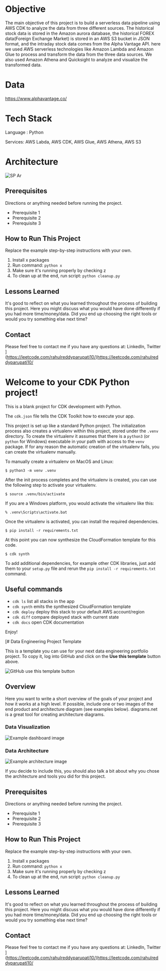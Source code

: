 # Objective

The main objective of this project is to build a serverless data pipeline using AWS CDK to analyze the data from three different sources. The historical stock data is stored in the Amazon aurora database, the historical FOREX data(Foreign Exchange Market) is stored in an AWS S3 bucket in JSON format, and the intraday stock data comes from the Alpha Vantage API. here we used AWS serverless technologies like Amazon Lambda and Amazon Glue to process and transform the data from the three data sources. We also used Amazon Athena and Quicksight to analyze and visualize the transformed data. 


# Data 

https://www.alphavantage.co/

# Tech Stack

Language : Python
  
Services: AWS Labda, AWS CDK, AWS Glue, AWS Athena, AWS S3


# Architecture 

![SP Ar](https://github.com/Rahulreddy1020/Serverless-Data-Pipeline/assets/83365184/2ec47bb3-7f5d-4e0c-949c-76b03ae6df3b)


## Prerequisites

Directions or anything needed before running the project.

- Prerequisite 1
- Prerequisite 2
- Prerequisite 3

## How to Run This Project

Replace the example step-by-step instructions with your own.

1. Install x packages
2. Run command: `python x`
3. Make sure it's running properly by checking z
4. To clean up at the end, run script: `python cleanup.py`

## Lessons Learned

It's good to reflect on what you learned throughout the process of building this project. Here you might discuss what you would have done differently if you had more time/money/data. Did you end up choosing the right tools or would you try something else next time?

## Contact

Please feel free to contact me if you have any questions at: LinkedIn, Twitter
](https://leetcode.com/rahulreddyparupati10/)https://leetcode.com/rahulreddyparupati10/


# Welcome to your CDK Python project!

This is a blank project for CDK development with Python.

The `cdk.json` file tells the CDK Toolkit how to execute your app.

This project is set up like a standard Python project.  The initialization
process also creates a virtualenv within this project, stored under the `.venv`
directory.  To create the virtualenv it assumes that there is a `python3`
(or `python` for Windows) executable in your path with access to the `venv`
package. If for any reason the automatic creation of the virtualenv fails,
you can create the virtualenv manually.

To manually create a virtualenv on MacOS and Linux:

```
$ python3 -m venv .venv
```

After the init process completes and the virtualenv is created, you can use the following
step to activate your virtualenv.

```
$ source .venv/bin/activate
```

If you are a Windows platform, you would activate the virtualenv like this:

```
% .venv\Scripts\activate.bat
```

Once the virtualenv is activated, you can install the required dependencies.

```
$ pip install -r requirements.txt
```

At this point you can now synthesize the CloudFormation template for this code.

```
$ cdk synth
```

To add additional dependencies, for example other CDK libraries, just add
them to your `setup.py` file and rerun the `pip install -r requirements.txt`
command.

## Useful commands

 * `cdk ls`          list all stacks in the app
 * `cdk synth`       emits the synthesized CloudFormation template
 * `cdk deploy`      deploy this stack to your default AWS account/region
 * `cdk diff`        compare deployed stack with current state
 * `cdk docs`        open CDK documentation

Enjoy!


[# Data Engineering Project Template

This is a template you can use for your next data engineering portfolio project. To copy it, log into GitHub and click on the **Use this template** button above.

![GitHub use this template button](use-this-template-button.png)

## Overview

Here you want to write a short overview of the goals of your project and how it works at a high level. If possible, include one or two images of the end product and architecture diagram (see examples below). diagrams.net is a great tool for creating architecture diagrams.

### Data Visualization

![Example dashboard image](example-dashboard.png)

### Data Architecture

![Example architecture image](example-architecture.png)

If you decide to include this, you should also talk a bit about why you chose the architecture and tools you did for this project.

## Prerequisites

Directions or anything needed before running the project.

- Prerequisite 1
- Prerequisite 2
- Prerequisite 3

## How to Run This Project

Replace the example step-by-step instructions with your own.

1. Install x packages
2. Run command: `python x`
3. Make sure it's running properly by checking z
4. To clean up at the end, run script: `python cleanup.py`

## Lessons Learned

It's good to reflect on what you learned throughout the process of building this project. Here you might discuss what you would have done differently if you had more time/money/data. Did you end up choosing the right tools or would you try something else next time?

## Contact

Please feel free to contact me if you have any questions at: LinkedIn, Twitter
](https://leetcode.com/rahulreddyparupati10/)https://leetcode.com/rahulreddyparupati10/
